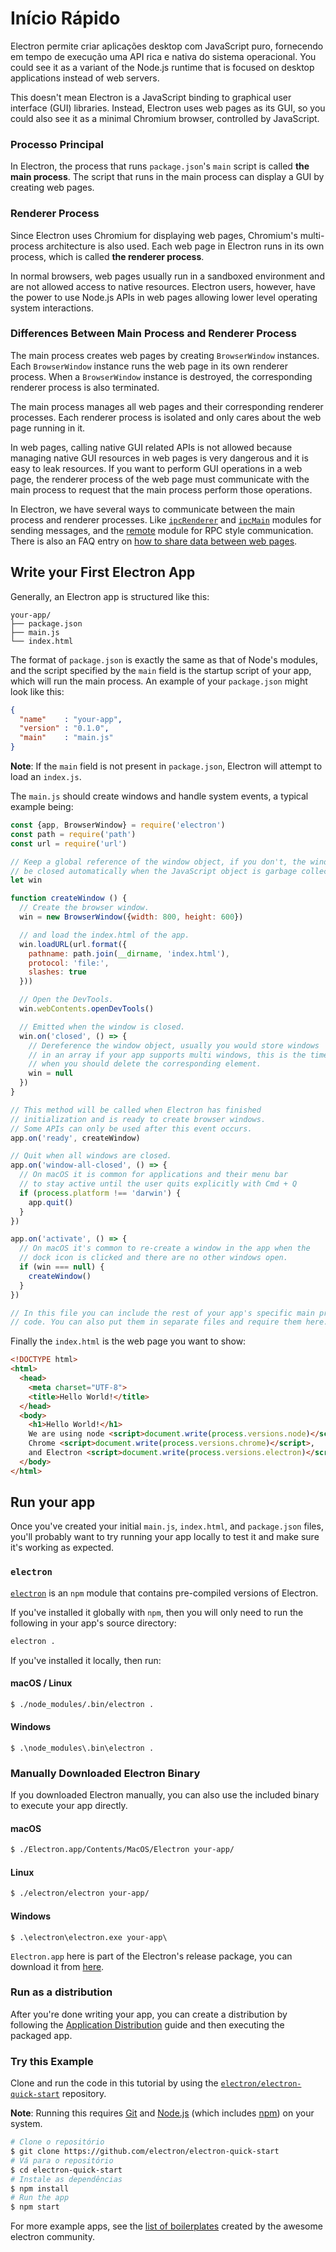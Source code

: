 # Início Rápido

Electron permite criar aplicações desktop com JavaScript puro, fornecendo em tempo de execução uma API rica e nativa do sistema operacional. You could see it as a variant of the Node.js runtime that is focused on desktop applications instead of web servers.

This doesn't mean Electron is a JavaScript binding to graphical user interface (GUI) libraries. Instead, Electron uses web pages as its GUI, so you could also see it as a minimal Chromium browser, controlled by JavaScript.

### Processo Principal

In Electron, the process that runs `package.json`'s `main` script is called **the main process**. The script that runs in the main process can display a GUI by creating web pages.

### Renderer Process

Since Electron uses Chromium for displaying web pages, Chromium's multi-process architecture is also used. Each web page in Electron runs in its own process, which is called **the renderer process**.

In normal browsers, web pages usually run in a sandboxed environment and are not allowed access to native resources. Electron users, however, have the power to use Node.js APIs in web pages allowing lower level operating system interactions.

### Differences Between Main Process and Renderer Process

The main process creates web pages by creating `BrowserWindow` instances. Each `BrowserWindow` instance runs the web page in its own renderer process. When a `BrowserWindow` instance is destroyed, the corresponding renderer process is also terminated.

The main process manages all web pages and their corresponding renderer processes. Each renderer process is isolated and only cares about the web page running in it.

In web pages, calling native GUI related APIs is not allowed because managing native GUI resources in web pages is very dangerous and it is easy to leak resources. If you want to perform GUI operations in a web page, the renderer process of the web page must communicate with the main process to request that the main process perform those operations.

In Electron, we have several ways to communicate between the main process and renderer processes. Like [`ipcRenderer`](../api/ipc-renderer.md) and [`ipcMain`](../api/ipc-main.md) modules for sending messages, and the [remote](../api/remote.md) module for RPC style communication. There is also an FAQ entry on [how to share data between web pages](../faq.md#how-to-share-data-between-web-pages).

## Write your First Electron App

Generally, an Electron app is structured like this:

```text
your-app/
├── package.json
├── main.js
└── index.html
```

The format of `package.json` is exactly the same as that of Node's modules, and the script specified by the `main` field is the startup script of your app, which will run the main process. An example of your `package.json` might look like this:

```json
{
  "name"    : "your-app",
  "version" : "0.1.0",
  "main"    : "main.js"
}
```

**Note**: If the `main` field is not present in `package.json`, Electron will attempt to load an `index.js`.

The `main.js` should create windows and handle system events, a typical example being:

```javascript
const {app, BrowserWindow} = require('electron')
const path = require('path')
const url = require('url')

// Keep a global reference of the window object, if you don't, the window will
// be closed automatically when the JavaScript object is garbage collected.
let win

function createWindow () {
  // Create the browser window.
  win = new BrowserWindow({width: 800, height: 600})

  // and load the index.html of the app.
  win.loadURL(url.format({
    pathname: path.join(__dirname, 'index.html'),
    protocol: 'file:',
    slashes: true
  }))

  // Open the DevTools.
  win.webContents.openDevTools()

  // Emitted when the window is closed.
  win.on('closed', () => {
    // Dereference the window object, usually you would store windows
    // in an array if your app supports multi windows, this is the time
    // when you should delete the corresponding element.
    win = null
  })
}

// This method will be called when Electron has finished
// initialization and is ready to create browser windows.
// Some APIs can only be used after this event occurs.
app.on('ready', createWindow)

// Quit when all windows are closed.
app.on('window-all-closed', () => {
  // On macOS it is common for applications and their menu bar
  // to stay active until the user quits explicitly with Cmd + Q
  if (process.platform !== 'darwin') {
    app.quit()
  }
})

app.on('activate', () => {
  // On macOS it's common to re-create a window in the app when the
  // dock icon is clicked and there are no other windows open.
  if (win === null) {
    createWindow()
  }
})

// In this file you can include the rest of your app's specific main process
// code. You can also put them in separate files and require them here.
```

Finally the `index.html` is the web page you want to show:

```html
<!DOCTYPE html>
<html>
  <head>
    <meta charset="UTF-8">
    <title>Hello World!</title>
  </head>
  <body>
    <h1>Hello World!</h1>
    We are using node <script>document.write(process.versions.node)</script>,
    Chrome <script>document.write(process.versions.chrome)</script>,
    and Electron <script>document.write(process.versions.electron)</script>.
  </body>
</html>
```

## Run your app

Once you've created your initial `main.js`, `index.html`, and `package.json` files, you'll probably want to try running your app locally to test it and make sure it's working as expected.

### `electron`

[`electron`](https://github.com/electron-userland/electron-prebuilt) is an `npm` module that contains pre-compiled versions of Electron.

If you've installed it globally with `npm`, then you will only need to run the following in your app's source directory:

```bash
electron .
```

If you've installed it locally, then run:

#### macOS / Linux

```bash
$ ./node_modules/.bin/electron .
```

#### Windows

    $ .\node_modules\.bin\electron .
    

### Manually Downloaded Electron Binary

If you downloaded Electron manually, you can also use the included binary to execute your app directly.

#### macOS

```bash
$ ./Electron.app/Contents/MacOS/Electron your-app/
```

#### Linux

```bash
$ ./electron/electron your-app/
```

#### Windows

    $ .\electron\electron.exe your-app\
    

`Electron.app` here is part of the Electron's release package, you can download it from [here](https://github.com/electron/electron/releases).

### Run as a distribution

After you're done writing your app, you can create a distribution by following the [Application Distribution](./application-distribution.md) guide and then executing the packaged app.

### Try this Example

Clone and run the code in this tutorial by using the [`electron/electron-quick-start`](https://github.com/electron/electron-quick-start) repository.

**Note**: Running this requires [Git](https://git-scm.com) and [Node.js](https://nodejs.org/en/download/) (which includes [npm](https://npmjs.org)) on your system.

```bash
# Clone o repositório
$ git clone https://github.com/electron/electron-quick-start
# Vá para o repositório
$ cd electron-quick-start
# Instale as dependências
$ npm install
# Run the app
$ npm start
```

For more example apps, see the [list of boilerplates](https://electron.atom.io/community/#boilerplates) created by the awesome electron community.
